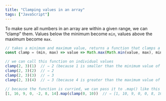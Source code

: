 ```yaml
---
title: "Clamping values in an array"
tags: ["JavaScript"]
---
```

To make sure all numbers in an array are within a given range, we can “clamp” them. Values below the minimum become `min`, values above the maximum become `max`.

```js
// takes a minimum and maximum value, returns a function that clamps a value
const clamp = (min, max) => value => Math.max(Math.min(value, max), min)

// we can call this function on individual values
clamp(2, 3)(1)  // ⇒ 2 (because 1 is smaller than the minimum value of 2)
clamp(2, 3)(2)  // ⇒ 2
clamp(2, 3)(3)  // ⇒ 3
clamp(2, 3)(4)  // ⇒ 3 (because 4 is greater than the maximum value of 3)

// because the function is curried, we can pass it to .map() like this
[1, 16, 9, 0, -2, 8, 14].map(clamp(0, 10))  // ⇒ [1, 10, 9, 0, 0, 8, 10]
```
